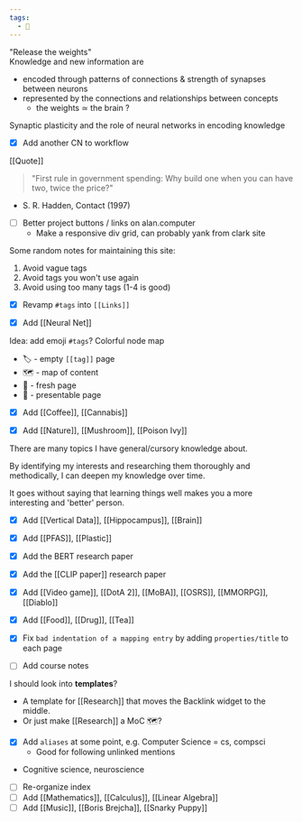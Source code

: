 ```yaml
---
tags:
  - 📓
---
```


"Release the weights"  
Knowledge and new information are  
- encoded through patterns of connections & strength of synapses between neurons  
- represented by the connections and relationships between concepts  
	- the weights ≃ the brain ?


Synaptic plasticity and the role of neural networks in encoding knowledge  


- [x] Add another CN to workflow

[[Quote]]
> "First rule in government spending: Why build one when you can have two, twice the price?"
- S. R. Hadden, Contact (1997)    



- [ ] Better project buttons / links on alan.computer
	- Make a responsive div grid, can probably yank from clark site


Some random notes for maintaining this site:
1. Avoid vague tags
2. Avoid tags you won't use again
3. Avoid using too many tags (1-4 is good)


- [x] Revamp `#tags` into `[[Links]]`
- [x] Add [[Neural Net]]


Idea: add emoji `#tags`? Colorful node map  
- 🏷️ - empty `[[tag]]` page  
- 🗺️ - map of content  
- 🌱 - fresh page  
- 🌳 - presentable page  


- [x] Add [[Coffee]], [[Cannabis]]
- [x] Add [[Nature]], [[Mushroom]], [[Poison Ivy]]


There are many topics I have general/cursory knowledge about.

By identifying my interests and researching them thoroughly and methodically, I can deepen my knowledge over time.

It goes without saying that learning things well makes you a more interesting and 'better' person.


- [x] Add [[Vertical Data]], [[Hippocampus]], [[Brain]]
- [x] Add [[PFAS]], [[Plastic]]
- [x] Add the BERT research paper
- [x] Add the [[CLIP paper]] research paper
- [x] Add [[Video game]], [[DotA 2]], [[MoBA]], [[OSRS]], [[MMORPG]], [[Diablo]]
- [x] Add [[Food]], [[Drug]], [[Tea]]
- [x] Fix `bad indentation of a mapping entry` by adding `properties/title` to each page
- [ ] Add course notes


I should look into **templates**?  
- A template for [[Research]] that moves the Backlink widget to the middle.  
- Or just make [[Research]] a MoC 🗺️?


- [x] Add `aliases` at some point, e.g. Computer Science = cs, compsci  
	- Good for following unlinked mentions  
- Cognitive science, neuroscience
- [ ] Re-organize index
- [ ] Add [[Mathematics]], [[Calculus]], [[Linear Algebra]]
- [ ] Add [[Music]], [[Boris Brejcha]], [[Snarky Puppy]]
